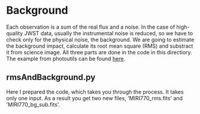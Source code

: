 # Background
Each observation is a sum of the real flux and a noise. In the case of high-quality JWST data, usually the instrumental noise is reduced, so we have to check only for the physical noise, the background. We are going to estimate the background impact, calculate its root mean square (RMS) and substract it from science image. All three parts are done in the code in this directiory. The example from photoutils can be found [here](https://photutils.readthedocs.io/en/stable/background.html).

## rmsAndBackground.py
Here I prepared the code, which takes you through the process. It takes only one input. As a result you get two new files, 'MIRI770_rms.fits' and 'MIRI770_bg_sub.fits'.


